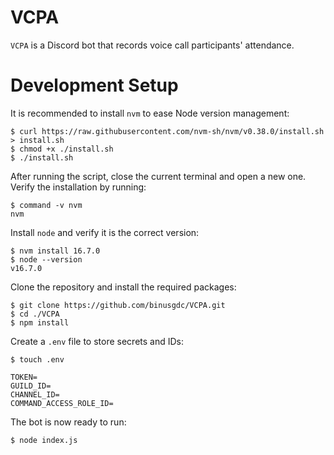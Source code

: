 # VCPA

`VCPA` is a Discord bot that records voice call participants' attendance.

# Development Setup

It is recommended to install `nvm` to ease Node version management:

```shell
$ curl https://raw.githubusercontent.com/nvm-sh/nvm/v0.38.0/install.sh > install.sh
$ chmod +x ./install.sh
$ ./install.sh
```

After running the script, close the current terminal and open a new one. Verify
the installation by running:

```shell
$ command -v nvm
nvm
```

Install `node` and verify it is the correct version:

```shell
$ nvm install 16.7.0
$ node --version
v16.7.0
```

Clone the repository and install the required packages:

```shell
$ git clone https://github.com/binusgdc/VCPA.git
$ cd ./VCPA
$ npm install
```

Create a `.env` file to store secrets and IDs:

```shell
$ touch .env
```

```
TOKEN=
GUILD_ID=
CHANNEL_ID=
COMMAND_ACCESS_ROLE_ID=
```

The bot is now ready to run:

```shell
$ node index.js
```
